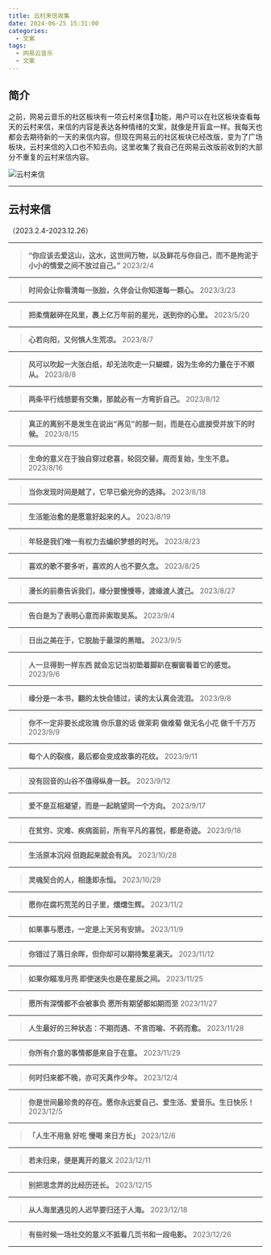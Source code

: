 ```yaml
---
title: 云村来信收集
date: 2024-06-25 15:31:00
categories: 
  - 文案
tags:
  - 网易云音乐
  - 文案
---
```


## 简介
之前，网易云音乐的社区板块有一项云村来信📨功能，用户可以在社区板块查看每天的云村来信，来信的内容是表达各种情绪的文案，就像是开盲盒一样。我每天也都会去期待新的一天的来信内容。但现在网易云的社区板块已经改版，变为了广场板块，云村来信的入口也不知去向。这里收集了我自己在网易云改版前收到的大部分不重复的云村来信内容。
<!--more-->
![云村来信](https://r2.haier-mail.com/cloudmusic-letter.jpg)

***
## 云村来信
（2023.2.4-2023.12.26）

***
>**“你应该去爱这山，这水，这世间万物，以及鲜花与你自己，而不是拘泥于小小的情爱之间不放过自己。”**
2023/2/4
***
>**时间会让你看清每一张脸，久伴会让你知道每一颗心。**
2023/3/23
***
>**把柔情敲碎在风里，裹上亿万年前的星光，送到你的心里。**
2023/5/20
***
>**心若向阳，又何惧人生荒凉。**
2023/8/7
***
>**风可以吹起一大张白纸，却无法吹走一只蝴蝶，因为生命的力量在于不顺从。**
2023/8/8
***
>**两条平行线想要有交集，那就必有一方弯折自己。**
2023/8/12
***
>**真正的离别不是发生在说出“再见”的那一刻，而是在心底接受并放下的时候。**
2023/8/15
***
>**生命的意义在于独自穿过悲喜，轮回交替。周而复始，生生不息。**
2023/8/16
***
>**当你发现时间是贼了，它早已偷光你的选择。**
2023/8/18
***
>**生活能治愈的是愿意好起来的人。** 
2023/8/19
***
>**年轻是我们唯一有权力去编织梦想的时光。**
2023/8/23
***
>**喜欢的歌不要多听，喜欢的人也不要久念。**
2023/8/25
***
>**漫长的前奏告诉我们，缘分要慢慢等，渡缘渡人渡己。**
2023/8/27
***
>**告白是为了表明心意而非索取吴系。**
2023/9/4
***
>**日出之美在于，它脱胎于最深的黑暗。**
2023/9/5
***
>**人一旦得到一样东西 就会忘记当初垫着脚趴在橱窗看着它的感觉。**
2023/9/6
***
>**缘分是一本书，翻的太快会错过，读的太认真会流泪。**
2023/9/8
***
>**你不一定非要长成玫瑰 你乐意的话 做茉莉 做维菊 做无名小花 做千千万万**
2023/9/9
***
>**每个人的裂痕，最后都会变成故事的花纹。**
2023/9/11
***
>**没有回音的山谷不值得纵身一跃。**
2023/9/12
***
>**爱不是互相凝望，而是一起眺望同一个方向。**
2023/9/17
***
>**在贫穷、灾难、疾病面前，所有平凡的喜悦，都是奇迹。**
2023/9/18
***
>**生活原本沉闷 但跑起来就会有风。**
2023/10/28
***
>**灵魂契合的人，相逢即永恒。**
2023/10/29
***
>**愿你在腐朽荒芜的日子里，熠熠生辉。**
2023/11/2
***
>**如果事与愿违，一定是上天另有安排。**
2023/11/9
***
>**你错过了落日余晖，但你却可以期待繁星满天。**
2023/11/12
***
>**如果你瞄准月亮 即使迷失也是在星辰之间。**
2023/11/25
***
>**愿所有深情都不会被事负 愿所有期望都如期而至**
2023/11/27
***
>**人生最好的三种状态：不期而遇、不言而喻、不药而愈。**
2023/11/28
***
>**你所有介意的事情都是来自于在意。**
2023/11/29
***
>**何时归来都不晚，亦可天真作少年。**
2023/12/4
***
>**你是世间最珍贵的存在。愿你永远爱自己、爱生活、爱音乐。生日快乐！**
2023/12/5
***
>**「人生不用急 好吃 慢喝 来日方长」**
2023/12/6
***
>**若未归来，便是离开的意义**
2023/12/11
***
>**别把思念弄的比经历还长。**
2023/12/15
***
>**从人海里遇见的人迟早要归还于人海。**
2023/12/18
***
>**有些时候一场社交的意义不抵看几页书和一段电影。**
2023/12/26
***